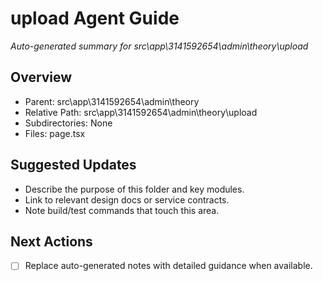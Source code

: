 ﻿# upload Agent Guide
*Auto-generated summary for src\app\3141592654\admin\theory\upload*

## Overview
- Parent: src\app\3141592654\admin\theory
- Relative Path: src\app\3141592654\admin\theory\upload
- Subdirectories: None
- Files: page.tsx

## Suggested Updates
- Describe the purpose of this folder and key modules.
- Link to relevant design docs or service contracts.
- Note build/test commands that touch this area.

## Next Actions
- [ ] Replace auto-generated notes with detailed guidance when available.
